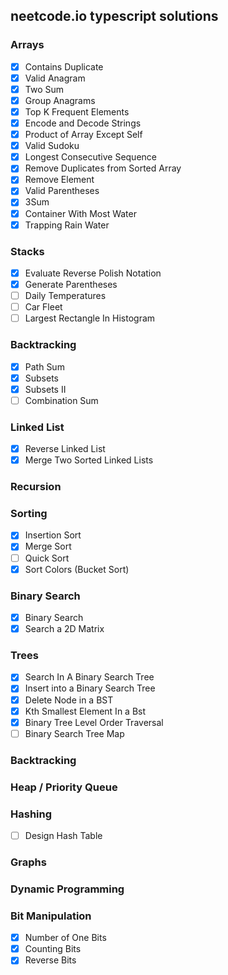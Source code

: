 ## neetcode.io typescript solutions

### Arrays

- [x] Contains Duplicate
- [x] Valid Anagram
- [x] Two Sum
- [x] Group Anagrams
- [x] Top K Frequent Elements
- [x] Encode and Decode Strings
- [x] Product of Array Except Self
- [x] Valid Sudoku
- [x] Longest Consecutive Sequence
- [x] Remove Duplicates from Sorted Array
- [x] Remove Element
- [x] Valid Parentheses
- [x] 3Sum
- [x] Container With Most Water
- [x] Trapping Rain Water

### Stacks

- [x] Evaluate Reverse Polish Notation
- [x] Generate Parentheses
- [ ] Daily Temperatures
- [ ] Car Fleet
- [ ] Largest Rectangle In Histogram

### Backtracking

- [x] Path Sum
- [x] Subsets
- [x] Subsets II
- [ ] Combination Sum

### Linked List

- [x] Reverse Linked List
- [x] Merge Two Sorted Linked Lists

### Recursion

### Sorting

- [x] Insertion Sort
- [x] Merge Sort
- [ ] Quick Sort
- [x] Sort Colors (Bucket Sort)

### Binary Search

- [x] Binary Search
- [x] Search a 2D Matrix

### Trees

- [x] Search In A Binary Search Tree
- [x] Insert into a Binary Search Tree
- [x] Delete Node in a BST
- [x] Kth Smallest Element In a Bst
- [x] Binary Tree Level Order Traversal
- [ ] Binary Search Tree Map

### Backtracking

### Heap / Priority Queue

### Hashing

- [ ] Design Hash Table

### Graphs

### Dynamic Programming

### Bit Manipulation

- [x] Number of One Bits
- [x] Counting Bits
- [x] Reverse Bits
